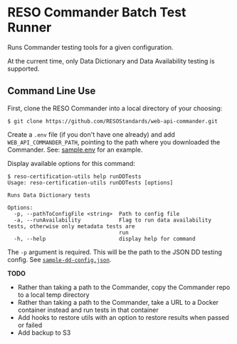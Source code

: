 # RESO Commander Batch Test Runner
Runs Commander testing tools for a given configuration. 

At the current time, only Data Dictionary and Data Availability testing is supported. 

## Command Line Use
First, clone the RESO Commander into a local directory of your choosing:

```
$ git clone https://github.com/RESOStandards/web-api-commander.git
```

Create a `.env` file (if you don't have one already) and add `WEB_API_COMMANDER_PATH`, pointing to the path where you downloaded the Commander. 
See: [sample.env](../../sample.env) for an example.


Display available options for this command:
```
$ reso-certification-utils help runDDTests
Usage: reso-certification-utils runDDTests [options]

Runs Data Dictionary tests

Options:
  -p, --pathToConfigFile <string>  Path to config file
  -a, --runAvailability            Flag to run data availability tests, otherwise only metadata tests are
                                   run
  -h, --help                       display help for command
```

The `-p` argument is required. This will be the path to the JSON DD testing config. See [`sample-dd-config.json`](./sample-dd-config.json).


**TODO**
* Rather than taking a path to the Commander, copy the Commander repo to a local temp directory
* Rather than taking a path to the Commander, take a URL to a Docker container instead and run tests in that container
* Add hooks to restore utils with an option to restore results when passed or failed
* Add backup to S3
